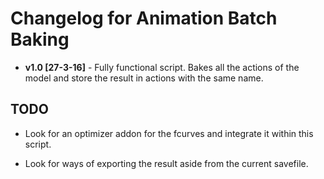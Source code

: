 # Changelog for Animation Batch Baking

* **v1.0 [27-3-16]** - Fully functional script. Bakes all the actions of the model and store the result in actions with the same name.

## TODO

* Look for an optimizer addon for the fcurves and integrate it within this script.

* Look for ways of exporting the result aside from the current savefile.
